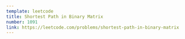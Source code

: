 ```yaml
---
template: leetcode
title: Shortest Path in Binary Matrix
number: 1091
link: https://leetcode.com/problems/shortest-path-in-binary-matrix
---
```

